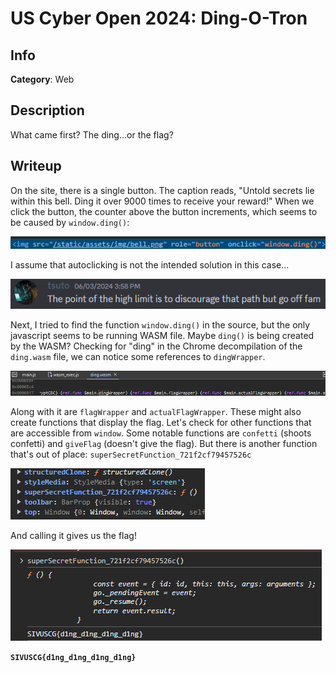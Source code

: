 # US Cyber Open 2024: Ding-O-Tron
## Info
**Category**: Web  

## Description
What came first? The ding...or the flag?

## Writeup
On the site, there is a single button. The caption reads, "Untold secrets lie within this bell. Ding it over 9000 times to receive your reward!" When we click the button, the counter above the button increments, which seems to be caused by `window.ding()`:

![The button's source](image.png)

I assume that autoclicking is not the intended solution in this case...

![Discord](image-1.png)

Next, I tried to find the function `window.ding()` in the source, but the only javascript seems to be running WASM file. Maybe `ding()` is being created by the WASM? Checking for "ding" in the Chrome decompilation of the `ding.wasm` file, we can notice some references to `dingWrapper`. 

![DevTools](image-2.png)

Along with it are `flagWrapper` and `actualFlagWrapper`. These might also create functions that display the flag. Let's check for other functions that are accessible from `window`. Some notable functions are `confetti` (shoots confetti) and `giveFlag` (doesn't give the flag). But there is another function that's out of place: `superSecretFunction_721f2cf79457526c`

![Super secret function](image-3.png)

And calling it gives us the flag!

![alt text](image-4.png)

**`SIVUSCG{d1ng_d1ng_d1ng_d1ng}`**